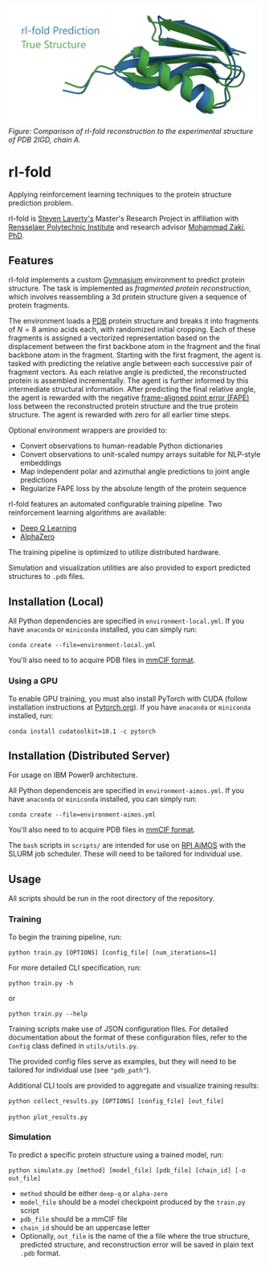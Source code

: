 ![header](img/header.png)
_Figure: Comparison of rl-fold reconstruction to the experimental structure of PDB 2IGD, chain A._

# rl-fold
Applying reinforcement learning techniques to the protein structure prediction problem.

rl-fold is [Steven Laverty's](mailto:sdlaverty123@gmail.com) Master's Research Project in affiliation with [Rensselaer Polytechnic Institute](https://science.rpi.edu/computer-science) and research advisor [Mohammad Zaki, PhD](https://faculty.rpi.edu/mohammed-zaki).

## Features
rl-fold implements a custom [Gymnasium](https://gymnasium.farama.org/) environment to predict protein structure. The task is implemented as *fragmented protein reconstruction*, which involves reassembling a 3d protein structure given a sequence of protein fragments.

The environment loads a [PDB](https://www.rcsb.org/) protein structure and breaks it into fragments of $N=8$ amino acids each, with randomized initial cropping. Each of these fragments is assigned a vectorized representation based on the displacement between the first backbone atom in the fragment and the final backbone atom in the fragment. Starting with the first fragment, the agent is tasked with predicting the relative angle between each successive pair of fragment vectors. As each relative angle is predicted, the reconstructed protein is assembled incrementally. The agent is further informed by this intermediate structural information. After predicting the final relative angle, the agent is rewarded with the negative [frame-aligned point error (FAPE)](https://www.nature.com/articles/s41586-021-03819-2) loss between the reconstructed protein structure and the true protein structure. The agent is rewarded with zero for all earlier time steps.

Optional environment wrappers are provided to:
- Convert observations to human-readable Python dictionaries
- Convert observations to unit-scaled numpy arrays suitable for NLP-style embeddings
- Map independent polar and azimuthal angle predictions to joint angle predictions
- Regularize FAPE loss by the absolute length of the protein sequence

rl-fold features an automated configurable training pipeline. Two reinforcement learning algorithms are available:
- [Deep Q Learning](https://www.nature.com/articles/nature14236)
- [AlphaZero](https://www.nature.com/articles/nature24270)

The training pipeline is optimized to utilize distributed hardware.

Simulation and visualization utilities are also provided to export predicted structures to `.pdb` files.

## Installation (Local)

All Python dependencies are specified in `environment-local.yml`. If you have `anaconda` or `miniconda` installed, you can simply run:
```
conda create --file=environment-local.yml
```

You'll also need to to acquire PDB files in [mmCIF format](https://files.wwpdb.org/pub/pdb/data/structures/).

### Using a GPU

To enable GPU training, you must also install PyTorch with CUDA (follow installation instructions at [Pytorch.org](https://pytorch.org/get-started/previous-versions/#v120)). If you have `anaconda` or `miniconda` installed, run:
```
conda install cudatoolkit=10.1 -c pytorch
```

## Installation (Distributed Server)

For usage on IBM Power9 architecture.

All Python dependenceis are specified in `environment-aimos.yml`. If you have `anaconda` or `miniconda` installed, you can simply run:
```
conda create --file=environment-aimos.yml
```

You'll also need to to acquire PDB files in [mmCIF format](https://files.wwpdb.org/pub/pdb/data/structures/).

The `bash` scripts in `scripts/` are intended for use on [RPI AiMOS](https://cci.rpi.edu/) with the SLURM job scheduler. These will need to be tailored for individual use.

## Usage

All scripts should be run in the root directory of the repository.

### Training

To begin the training pipeline, run:
```
python train.py [OPTIONS] [config_file] [num_iterations=1]
```

For more detailed CLI specification, run:
```
python train.py -h
```
or
```
python train.py --help
```

Training scripts make use of JSON configuration files. For detailed documentation about the format of these configuration files, refer to the `Config` class defined in `utils/utils.py`.

The provided config files serve as examples, but they will need to be tailored for individual use (see `"pdb_path"`).

Additional CLI tools are provided to aggregate and visualize training results:
```
python collect_results.py [OPTIONS] [config_file] [out_file]

python plot_results.py
```

### Simulation

To predict a specific protein structure using a trained model, run:
```
python simulate.py [method] [model_file] [pdb_file] [chain_id] [-o out_file]
```

- `method` should be either `deep-q` or `alpha-zero`
- `model_file` should be a model checkpoint produced by the `train.py` script
- `pdb_file` should be a mmCIF file
- `chain_id` should be an uppercase letter
- Optionally, `out_file` is the name of the a file where the true structure, predicted structure, and reconstruction error will be saved in plain text `.pdb` format.
